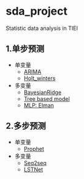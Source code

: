 # sda_project
Statistic data analysis in TIEI

## 1.单步预测

- 单变量
  - [ARIMA](./2_ARIMA)
  - [Holt_winters](./9_Holt_winter)   
- 多变量
  - [BayesianRidge](5_Linear_model)
  - [Tree based model](6_Tree_based_model)
  - [MLP: Elman](4_Elman)

## 2.多步预测　　

- 单变量
  - [Prophet](./7_Prophet)
- 多变量
  - [Seq2seq](8_Seq2seq)
  - [LSTNet](10_LSTNet)

